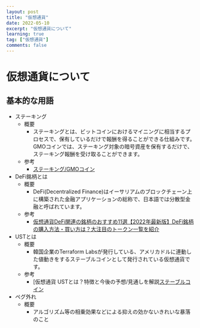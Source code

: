 ```yaml
---
layout: post
title: "仮想通貨"
date: 2022-05-10
excerpt: "仮想通貨について"
learning: true
tag: ["仮想通貨"]
comments: false
---
```


# 仮想通貨について

## 基本的な用語
 - ステーキング
   - 概要
     - ステーキングとは、ビットコインにおけるマイニングに相当するプロセスで、保有しているだけで報酬を得ることができる仕組みです。GMOコインでは、ステーキング対象の暗号資産を保有するだけで、ステーキング報酬を受け取ることができます。
   - 参考
     - [ステーキング/GMOコイン](https://coin.z.com/jp/corp/product/info/staking/)
 - DeFi銘柄とは
   - 概要
     - DeFi(Decentralized Finance)はイーサリアムのブロックチェーン上に構築された金融アプリケーションの総称で、日本語では分散型金融と呼ばれています。
   - 参考
     - [仮想通貨DeFi関連の銘柄のおすすめ11選【2022年最新版】DeFi銘柄の購入方法・買い方は？大注目のトークン一覧を紹介](https://www.cmsite.co.jp/money/defi-crypto/)
 - USTとは
   - 概要
     - 韓国企業のTerraform Labsが発行している、アメリカドルに連動した値動きをするステーブルコインとして発行されている仮想通貨です。
   - 参考
     - [仮想通貨 USTとは？特徴と今後の予想/見通しを解説[ステーブルコイン](https://fisco.jp/media/ust-about/)
 - ペグ外れ
   - 概要
     - アルゴリズム等の相乗効果などによる抑えの効かないきれいな暴落のこと


